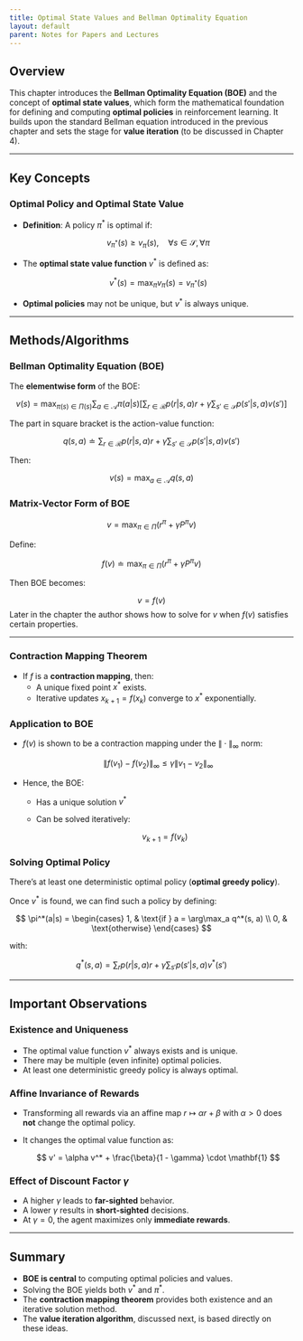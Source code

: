 ```yaml
---
title: Optimal State Values and Bellman Optimality Equation
layout: default
parent: Notes for Papers and Lectures
---
```


## Overview

This chapter introduces the **Bellman Optimality Equation (BOE)** and the concept of **optimal state values**, which form the mathematical foundation for defining and computing **optimal policies** in reinforcement learning. It builds upon the standard Bellman equation introduced in the previous chapter and sets the stage for **value iteration** (to be discussed in Chapter 4).

---

## Key Concepts

### Optimal Policy and Optimal State Value

- **Definition**: A policy $\pi^*$ is optimal if:

  $$
  v_{\pi^*}(s) \geq v_{\pi}(s), \quad \forall s \in \mathcal{S}, \forall \pi
  $$

- The **optimal state value function** $v^*$ is defined as:

  $$
  v^*(s) = \max_{\pi} v_{\pi}(s) = v_{\pi^*}(s)
  $$

- **Optimal policies** may not be unique, but $v^*$ is always unique.

---

## Methods/Algorithms

### Bellman Optimality Equation (BOE)

The **elementwise form** of the BOE:

$$
v(s) = \max_{\pi(s) \in \Pi(s)} \sum_{a \in \mathcal{A}} \pi(a|s) \left[ \sum_{r \in \mathcal{R}} p(r|s, a) r + \gamma \sum_{s' \in \mathcal{S}} p(s'|s,a) v(s') \right]
$$

The part in square bracket is the action-value function:

$$
q(s, a) \doteq \sum_{r \in \mathcal{R}} p(r|s, a) r + \gamma \sum_{s' \in \mathcal{S}} p(s'|s, a) v(s')
$$

Then:

$$
v(s) = \max_{a \in \mathcal{A}} q(s, a)
$$

### Matrix-Vector Form of BOE

$$
v = \max_{\pi \in \Pi} (r^\pi + \gamma P^\pi v)
$$

Define:

$$
f(v) \doteq \max_{\pi \in \Pi} (r^\pi + \gamma P^\pi v)
$$

Then BOE becomes:

$$
v = f(v)
$$
Later in the chapter the author shows how to solve for $v$ when $f(v)$ satisfies certain properties.

---


### Contraction Mapping Theorem

- If $f$ is a **contraction mapping**, then:
  - A unique fixed point $x^*$ exists.
  - Iterative updates $x_{k+1} = f(x_k)$ converge to $x^*$ exponentially.

### Application to BOE

- $f(v)$ is shown to be a contraction mapping under the $\|\cdot\|_\infty$ norm:

  $$
  \|f(v_1) - f(v_2)\|_\infty \leq \gamma \|v_1 - v_2\|_\infty
  $$

- Hence, the BOE:
  - Has a unique solution $v^*$
  - Can be solved iteratively:

    $$
    v_{k+1} = f(v_k)
    $$

### Solving Optimal Policy

There’s at least one deterministic optimal policy (**optimal greedy policy**).

Once $v^*$ is found, we can find such a policy by defining:

$$
\pi^*(a|s) = \begin{cases}
1, & \text{if } a = \arg\max_a q^*(s, a) \\
0, & \text{otherwise}
\end{cases}
$$

with:

$$
q^*(s, a) = \sum_{r} p(r|s,a) r + \gamma \sum_{s'} p(s'|s,a) v^*(s')
$$

---

## Important Observations
### Existence and Uniqueness

- The optimal value function $v^*$ always exists and is unique.
- There may be multiple (even infinite) optimal policies.
- At least one deterministic greedy policy is always optimal.

### Affine Invariance of Rewards

- Transforming all rewards via an affine map $r \mapsto \alpha r + \beta$ with $\alpha > 0$ does **not** change the optimal policy.
- It changes the optimal value function as:

  $$
  v' = \alpha v^* + \frac{\beta}{1 - \gamma} \cdot \mathbf{1}
  $$

### Effect of Discount Factor $\gamma$

- A higher $\gamma$ leads to **far-sighted** behavior.
- A lower $\gamma$ results in **short-sighted** decisions.
- At $\gamma = 0$, the agent maximizes only **immediate rewards**.

---

## Summary

- **BOE is central** to computing optimal policies and values.
- Solving the BOE yields both $v^*$ and $\pi^*$.
- The **contraction mapping theorem** provides both existence and an iterative solution method.
- The **value iteration algorithm**, discussed next, is based directly on these ideas.

